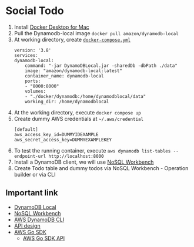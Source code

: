 # Social Todo

1. Install [Docker Desktop for Mac](https://docs.docker.com/desktop/install/mac-install/)
2. Pull the Dynamodb-local image `docker pull amazon/dynamodb-local`
3. At working directory, create [`docker-compose.yml`](https://docs.aws.amazon.com/amazondynamodb/latest/developerguide/DynamoDBLocal.DownloadingAndRunning.html)
   ```
   version: '3.8'
   services:
   dynamodb-local:
       command: "-jar DynamoDBLocal.jar -sharedDb -dbPath ./data"
       image: "amazon/dynamodb-local:latest"
       container_name: dynamodb-local
       ports:
       - "8000:8000"
       volumes:
       - "./docker/dynamodb:/home/dynamodblocal/data"
       working_dir: /home/dynamodblocal
   ```
4. At the working directory, execute `docker compose up`
5. Create dummy AWS credentials at `~/.aws/credential`
   ```
   [default]
   aws_access_key_id=DUMMYIDEXAMPLE
   aws_secret_access_key=DUMMYEXAMPLEKEY
   ```
6. To test the running container, execute `aws dynamodb list-tables --endpoint-url http://localhost:8000`
7. Install a DynamoDB client, we will use [NoSQL Workbench](https://docs.aws.amazon.com/amazondynamodb/latest/developerguide/workbench.settingup.install.html)
8. Create Todo table and dummy todos via NoSQL Workbench - Operation builder or via CLI

## Important link

- [DynamoDB Local](https://docs.aws.amazon.com/amazondynamodb/latest/developerguide/DynamoDBLocal.UsageNotes.html)
- [NoSQL Workbench](https://docs.aws.amazon.com/amazondynamodb/latest/developerguide/workbench.html)
- [AWS DynamoDB CLI](https://awscli.amazonaws.com/v2/documentation/api/latest/reference/dynamodb/index.html)
- [API design](https://stackoverflow.blog/2020/03/02/best-practices-for-rest-api-design/#h-accept-and-respond-with-json)
- [AWS Go SDK](https://aws.github.io/aws-sdk-go-v2/docs)
  - [AWS Go SDK API](https://pkg.go.dev/github.com/aws/aws-sdk-go-v2)
